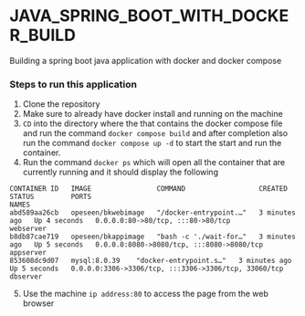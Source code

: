 # JAVA_SPRING_BOOT_WITH_DOCKER_BUILD
Building a spring boot java application with docker and docker compose

### Steps to run this application

1. Clone the repository
2. Make sure to already have docker install and running on the machine
3. `CD` into the directory where the that contains the docker compose file and run the command `docker compose build` and after completion also run the command `docker compose up -d` to start the start and run the container.
4. Run the command `docker ps` which will open all the container that are currently running and it should display the following

```
CONTAINER ID   IMAGE                COMMAND                  CREATED         STATUS         PORTS                                                  NAMES
abd589aa26cb   opeseen/bkwebimage   "/docker-entrypoint.…"   3 minutes ago   Up 4 seconds   0.0.0.0:80->80/tcp, :::80->80/tcp                      webserver
b8db87cae719   opeseen/bkappimage   "bash -c './wait-for…"   3 minutes ago   Up 5 seconds   0.0.0.0:8080->8080/tcp, :::8080->8080/tcp              appserver
853608dc9d07   mysql:8.0.39    "docker-entrypoint.s…"   3 minutes ago   Up 5 seconds   0.0.0.0:3306->3306/tcp, :::3306->3306/tcp, 33060/tcp        dbserver
```

5. Use the machine `ip address:80` to access the page from the web browser